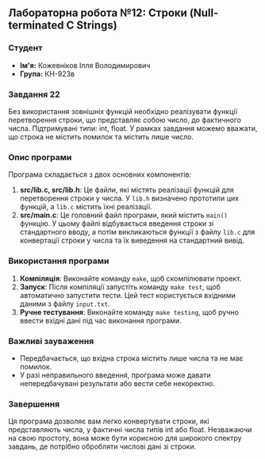 ## Лабораторна робота №12: Строки (Null-terminated C Strings)

### Студент
- **Ім'я:** Кожевніков Ілля Володимирович
- **Група:** КН-923в

### Завдання 22
Без використання зовнішніх функцій необхідно реалізувати функції перетворення строки, що представляє собою число, до фактичного числа. Підтримувані типи: int, float. У рамках завдання можемо вважати, що строка не містить помилок та містить лише число.

### Опис програми
Програма складається з двох основних компонентів:
1. **src/lib.c, src/lib.h**: Це файли, які містять реалізації функцій для перетворення строки у числа. У `lib.h` визначено прототипи цих функцій, а `lib.c` містить їхні реалізації.
2. **src/main.c**: Це головний файл програми, який містить `main()` функцію. У цьому файлі відбувається введення строки зі стандартного вводу, а потім викликаються функції з файлу `lib.c` для конвертації строки у числа та їх виведення на стандартний вивід.

### Використання програми
1. **Компіляція**: Виконайте команду `make`, щоб скомпілювати проект.
2. **Запуск**: Після компіляції запустіть команду `make test`, щоб автоматично запустити тести. Цей тест користується вхідними даними з файлу `input.txt`.
3. **Ручне тестування**: Виконайте команду `make testing`, щоб ручно ввести вхідні дані під час виконання програми.

### Важливі зауваження
- Передбачається, що вхідна строка містить лише числа та не має помилок.
- У разі неправильного введення, програма може давати непередбачувані результати або вести себе некоректно.

### Завершення
Ця програма дозволяє вам легко конвертувати строки, які представляють числа, у фактичні числа типів int або float. Незважаючи на свою простоту, вона може бути корисною для широкого спектру завдань, де потрібно обробляти числові дані зі строки.
